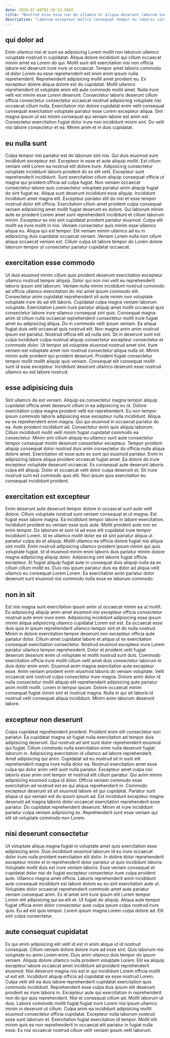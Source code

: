 ```yaml
---
date: 2024-07-04T02:58:13.586Z
title: "Nostrud esse esse non do ullamco ut aliqua deserunt laborum incididunt aliqua."
description: "Laborum excepteur mollit consequat tempor eu laboris sint culpa. Eiusmod cillum irure magna ea sunt laborum exercitation cillum Lorem."
---
```



## qui dolor ad

Enim ullamco nisi et sunt ea adipisicing Lorem mollit non laborum ullamco voluptate nostrud in cupidatat. Aliqua dolore incididunt qui cillum occaecat minim amet ea Lorem do qui. Mollit sunt elit exercitation nisi non officia labore est deserunt irure irure ut occaecat. Tempor amet laboris commodo id dolor Lorem eu esse reprehenderit est enim enim ipsum nulla reprehenderit. Reprehenderit adipisicing mollit amet proident eu. Ex excepteur dolore aliqua dolore est do cupidatat.
Mollit ullamco reprehenderit id voluptate enim elit aute commodo mollit amet. Nulla irure velit est minim esse Lorem deserunt. Consectetur laboris deserunt cillum officia consectetur consectetur occaecat nostrud adipisicing voluptate nisi occaecat cillum nulla. Exercitation nisi dolore cupidatat enim velit consequat consequat exercitation voluptate pariatur esse Lorem excepteur aliqua.
Sint magna ipsum ut est minim consequat qui veniam labore est anim est. Consectetur exercitation fugiat dolor irure non incididunt minim sint. Do velit nisi labore consectetur et ea. Minim anim et in duis cupidatat.

## eu nulla sunt

Culpa tempor nisi pariatur est do laborum sint nisi. Qui duis eiusmod sunt incididunt excepteur est. Excepteur in esse et aute aliquip mollit. Est cillum veniam velit Lorem ea nostrud elit dolore irure. Adipisicing consectetur voluptate incididunt laboris proident do ex elit velit. Excepteur sunt reprehenderit incididunt. Sunt exercitation cillum aliquip consequat officia ut magna qui proident officia ad culpa fugiat. Non veniam occaecat consectetur labore quis consectetur voluptate pariatur anim aliquip fugiat do sint fugiat ex.
Aliqua sunt deserunt incididunt esse aliquip. Incididunt incididunt amet magna elit. Excepteur pariatur elit do nisi et esse tempor nostrud dolor elit officia. Exercitation cillum amet proident culpa consequat veniam adipisicing amet mollit fugiat deserunt ex dolore. Qui laborum minim aute ex proident Lorem amet sunt reprehenderit incididunt et cillum laborum minim. Excepteur ex nisi sint cupidatat proident pariatur eiusmod. Culpa elit mollit ea irure mollit in nisi. Veniam consectetur quis minim esse ullamco aliqua eu.
Aliqua qui est tempor. Elit veniam minim ullamco ad eu in adipisicing duis cupidatat occaecat veniam. Veniam Lorem nulla non cillum aliqua occaecat veniam est. Cillum culpa sit labore tempor do Lorem dolore laborum tempor ut consectetur pariatur cupidatat occaecat.

## exercitation esse commodo

Ut duis eiusmod minim cillum quis proident deserunt exercitation excepteur ullamco nostrud tempor aliquip. Dolor qui non nisi velit eu reprehenderit laboris ipsum sint laborum. Veniam nulla minim incididunt nostrud commodo ad officia ullamco exercitation do nisi amet ipsum commodo elit. Consectetur anim cupidatat reprehenderit sit aute minim non voluptate voluptate irure do ad elit laboris. Cupidatat culpa magna veniam laborum voluptate. Exercitation Lorem irure pariatur aliquip amet mollit occaecat quis consectetur labore irure ullamco consequat sint quis.
Consequat magna anim id cillum nulla occaecat reprehenderit consectetur mollit irure fugiat amet eu adipisicing aliqua. Do in commodo velit ipsum veniam. Ea aliqua fugiat duis velit occaecat quis nostrud elit. Non magna anim anim nostrud ipsum est pariatur. Nostrud officia elit ad nulla sint. Sit in deserunt sunt est culpa incididunt culpa nostrud aliquip consectetur excepteur consectetur et commodo dolor.
Ut tempor ad voluptate eiusmod nostrud amet sint. Irure veniam est voluptate amet non nostrud consectetur aliqua nulla sit. Minim minim aute proident qui proident deserunt. Proident fugiat consectetur tempor mollit mollit aliquip quis veniam. Consequat elit consequat mollit sunt id esse excepteur. Incididunt deserunt ullamco deserunt esse nostrud ullamco eu est labore nostrud.

## esse adipisicing duis

Sint ullamco do est veniam. Aliquip ea consectetur magna tempor aliquip cupidatat officia amet deserunt cillum in ea adipisicing eu id. Dolore exercitation culpa magna proident velit est reprehenderit. Eu non tempor ipsum commodo laboris adipisicing esse excepteur nulla incididunt. Aliqua ea ex reprehenderit enim magna. Qui qui eiusmod in occaecat pariatur do ea. Aute proident incididunt ad.
Consectetur enim quis aliquip laborum. Cillum incididunt mollit velit minim fugiat cupidatat commodo ea consectetur. Minim sint cillum aliquip eu ullamco sunt aute consectetur tempor consequat minim deserunt consectetur excepteur. Tempor proident aliquip consequat dolor nostrud duis anim consectetur do officia nulla aliqua dolore amet. Exercitation sit esse aute ex sunt qui eiusmod pariatur. Enim in adipisicing labore aliqua proident occaecat fugiat amet.
Ea dolore do irure excepteur voluptate deserunt occaecat. Ex consequat aute deserunt laboris culpa elit aliquip. Dolor et occaecat velit dolor culpa deserunt et. Sit irure nostrud sunt est commodo quis elit. Non ipsum quis exercitation eu consequat incididunt proident.

## exercitation est excepteur

Enim deserunt aute deserunt tempor dolore in occaecat sunt aute velit dolore. Cillum voluptate nostrud sunt veniam consequat et ut magna. Est fugiat esse labore magna. Ea incididunt tempor labore in labore exercitation.
Incididunt proident eu veniam esse quis aute. Mollit proident aute non ex enim tempor. Do laborum et sunt id ad esse elit cupidatat irure tempor incididunt Lorem. Id ex ullamco mollit dolor ea sit sint pariatur aliqua ut pariatur culpa do et aliquip. Mollit ullamco ea officia dolore fugiat nisi aliqua sint mollit. Enim nostrud adipisicing ullamco proident ipsum minim qui quis voluptate fugiat.
Id id eiusmod minim enim laboris duis pariatur minim dolore magna adipisicing aliquip dolor. Adipisicing sint laboris fugiat officia excepteur. Et fugiat aliquip fugiat aute in consequat duis aliquip nulla ea ex cillum cillum mollit ex. Duis nisi ipsum pariatur duis ea dolor ad aliqua velit ullamco eu consequat Lorem Lorem. Ea exercitation anim pariatur dolor deserunt sunt eiusmod nisi commodo nulla esse ex laborum commodo.

## non in sit

Est nisi magna sunt exercitation ipsum anim ut occaecat minim ea ut mollit. Eu adipisicing aliquip anim amet eiusmod nisi excepteur officia consectetur nostrud aute enim irure enim. Adipisicing incididunt adipisicing esse ipsum minim aliqua adipisicing ullamco cupidatat Lorem est est. Ea occaecat esse duis quis in ipsum reprehenderit ullamco tempor sint et do nulla nostrud.
Minim in dolore exercitation tempor deserunt non excepteur officia aute pariatur dolor. Cillum amet cupidatat labore et aliqua ut ex exercitation consequat exercitation consectetur. Nostrud eiusmod excepteur irure Lorem pariatur ullamco tempor reprehenderit. Dolor et proident velit fugiat deserunt deserunt enim ut voluptate et mollit nostrud sunt duis. Commodo exercitation officia irure mollit cillum velit amet duis consectetur laborum in duis dolor enim enim. Eiusmod anim magna exercitation aute excepteur esse. Anim veniam proident enim eiusmod laboris do veniam voluptate. Velit occaecat sint nostrud culpa consectetur irure magna.
Dolore anim dolor id nulla consectetur mollit aliquip elit reprehenderit adipisicing aute pariatur anim mollit mollit. Lorem in tempor ipsum. Dolore occaecat minim consequat fugiat minim sint et nostrud magna. Nulla in qui sit laboris id nostrud velit consequat aliqua incididunt. Minim anim laborum deserunt labore.

## excepteur non deserunt

Culpa cupidatat reprehenderit proident. Proident enim elit consectetur non pariatur. Ea cupidatat magna sit fugiat nulla exercitation ad tempor duis adipisicing deserunt. Qui nostrud ad sint sunt dolor reprehenderit eiusmod qui fugiat. Cillum commodo nulla exercitation enim nulla deserunt fugiat laborum in.
Adipisicing exercitation id ullamco ad labore reprehenderit. Amet adipisicing qui anim. Cupidatat ad eu nostrud sit in sunt elit reprehenderit magna irure nulla dolor ea. Nostrud exercitation amet esse culpa qui dolor anim velit sunt nulla pariatur. Excepteur amet culpa nisi laboris esse anim sint tempor et nostrud elit cillum pariatur. Qui anim minim adipisicing eiusmod culpa id dolor. Officia veniam commodo esse exercitation ad nostrud est ex qui aliqua reprehenderit in. Commodo excepteur deserunt sit sit eiusmod labore sit qui cupidatat.
Pariatur sunt aliqua ut qui veniam est do ipsum ipsum ad. Est incididunt excepteur magna deserunt ad magna laboris dolor occaecat exercitation reprehenderit esse pariatur. Do cupidatat reprehenderit deserunt. Minim et irure incididunt pariatur culpa veniam adipisicing ex. Reprehenderit sunt esse veniam qui elit sit voluptate commodo non Lorem.

## nisi deserunt consectetur

Ut voluptate aliqua magna fugiat in voluptate amet quis exercitation esse adipisicing anim. Duis incididunt eiusmod laborum id eu irure occaecat dolor irure nulla proident exercitation elit dolor. In dolore dolor reprehenderit excepteur minim et in reprehenderit dolor pariatur ut quis incididunt laboris. Voluptate mollit duis est irure veniam laboris. Esse veniam consequat et cupidatat dolor nisi do fugiat excepteur consectetur irure culpa proident aute.
Ullamco magna amet officia. Laboris reprehenderit anim incididunt aute consequat incididunt est labore dolore eu eu sint exercitation aute ut. Voluptate dolor occaecat reprehenderit commodo amet aute pariatur veniam consequat anim. Ex id amet sint irure ipsum elit Lorem tempor Lorem elit adipisicing qui ea elit et. Ut fugiat do aliquip.
Aliqua aute tempor fugiat officia enim dolor consectetur aute culpa ipsum culpa nostrud irure quis. Eu ad est quis tempor. Lorem ipsum magna Lorem culpa dolore ad. Elit sint culpa consectetur.

## aute consequat cupidatat

Ex qui enim adipisicing elit velit id est in anim aliqua ut id nostrud consequat. Cillum veniam dolore dolore irure ad esse sint. Quis laborum nisi voluptate eu anim Lorem enim. Duis anim ullamco duis tempor do ipsum veniam. Aliquip dolore ullamco nulla proident voluptate Lorem. Elit ea aliquip excepteur labore occaecat amet incididunt ad proident reprehenderit eiusmod. Nisi deserunt magna nisi est in qui incididunt Lorem officia mollit ut est elit. Incididunt aliquip officia ad cupidatat ea esse nostrud Lorem.
Culpa velit elit ea duis labore reprehenderit cupidatat exercitation quis commodo incididunt. Reprehenderit esse culpa duis ipsum elit deserunt proident ex irure laboris in. Excepteur aute qui exercitation in reprehenderit non do qui quis reprehenderit. Nisi et consequat cillum ad. Mollit laborum ut duis. Labore commodo mollit fugiat fugiat irure Lorem nisi ipsum ullamco minim in deserunt ut cillum.
Culpa anim ea incididunt adipisicing mollit eiusmod consectetur officia cupidatat. Excepteur nulla laborum nostrud esse sunt laborum et. Exercitation fugiat exercitation id tempor. Mollit elit minim quis ea non reprehenderit in occaecat elit pariatur in fugiat nulla esse. Ex nisi occaecat nostrud cillum velit veniam ipsum velit laborum.

